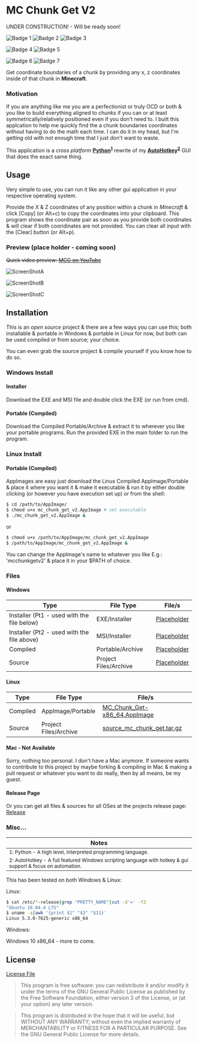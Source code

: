 # MC Chunk Get V2

UNDER CONSTRUCTION! - Will be ready soon!

![Badge 1](images/gu.png) ![Badge 2](images/mg.png) ![Badge 3](images/mu.png)

![Badge 4](images/oc.png) ![Badge 5](images/pc.png)

![Badge 6](images/pp.png) ![Badge 7](images/ps.png)

Get coordinate boundaries of a chunk by providing any x, z coordinates inside of that chunk in **Minecraft**.

### Motivation

If you are anything like me you are a perfectionist or truly OCD or both &amp; you like to build everything aligned to chunks if you can or at least symmetrically/relatively positioned even if you don't need to. I built this applcation to help me quickly find the a chunk boundaries coordinates without having to do the math each time. I can do it in my head, but I'm getting old with not enough time that I just don't want to waste.

This application is a *cross platform* **[Python](https://www.python.org/)<sup>[1](#note1)</sup>** rewrite of my **[AutoHotkey](https://www.autohotkey.com/)<sup>[2](#note2)</sup>** GUI that does the exact same thing.

## Usage

Very simple to use, you can run it like any other gui application in your respective operating system.

Provide the X & Z coordinates of any position within a chunk in *Minecraft* &amp; click [Copy] (or Alt+c) to copy the coordinates into your clipboard. This program shows the coordinate pair as soon as you provide both coordinates &amp; will clear if both cooridinates are not provided. You can clear all input with the [Clear] button (or Alt+p).

### Preview (place holder - coming soon)

<span style="text-decoration: line-through;">Quick video preview: [MCG on YouTube]()</span>

![ScreenShotA](./images/previewa.png)

![ScreenShotB](./images/previewb.png)

![ScreenShotC](./images/icon.png)

## Installation

This is an *open source* project &amp; there are a few ways you can use this; both installable &amp; portable in Windows &amp; portable in Linux for now, but both can be used compiled or from source; your choice.

You can even grab the source project &amp; compile yourself if you know how to do so.

### Windows Install

#### Installer

Download the EXE and MSI file and double click the EXE (or run from cmd).

#### Portable (Compiled)

Download the Compiled Portable/Archive &amp; extract it to wherever you like your portable programs. Run the provided EXE in the main folder to run the program.

### Linux Install

#### Portable (Compiled)

AppImages are easy just download the Linux Compiled AppImage/Portable &amp; place it where you want it &amp; make it executable &amp; run it by either double clicking (or however you have execution set up) or from the shell:

```Bash
$ cd /path/to/AppImage/
$ chmod u+x mc_chunk_get_v2.AppImage # set executable
$ ./mc_chunk_get_v2.AppImage &
```

or

```Bash
$ chmod u+x /path/to/AppImage/mc_chunk_get_v2.AppImage
$ /path/to/AppImage/mc_chunk_get_v2.AppImage &
```

You can change the AppImage's name to whatever you like E.g.: 'mcchunkgetv2' &amp; place it in your $PATH of choice.

### Files

#### Windows

|Type|File Type|File/s|
| --------- | --------- | --------- |
|Installer (Pt1 - used with the file below)    |EXE/Installer|[Placeholder]()|
|Installer (Pt2 - used with the file above)    |MSI/Installer|[Placeholder]()|
|Compiled      |Portable/Archive|[Placeholder]()|
|Source      |Project Files/Archive|[Placeholder]()|

#### Linux

|Type|File Type|File/s|
| --------- | --------- | --------- |
|Compiled      |AppImage/Portable|[MC_Chunk_Get-x86_64.AppImage](./Linux/compiled/MC_Chunk_Get-x86_64.AppImage)|
|Source      |Project Files/Archive|[source_mc_chunk_get.tar.gz](./Linux/src/source_mc_chunk_get.tar.gz)|

#### Mac - Not Available

Sorry, nothing too personal. I don't have a Mac anymore. If someone wants to contribute to this project by maybe forking &amp; compiling in Mac &amp; making a pull request or whatever you want to do really, then by all means, be my guest.

#### Release Page

Or you can get all files &amp; sources for all OSes at the projects release page: [Release]()

### Misc...

|Notes|
| --- |
|<a name="note1"><sup>1: Python - A high level, interpreted programming language.</sup></a>|
|<a name="note2"><sup>2: AutoHotkey - A full featured Windows scripting language with hotkey &amp; gui support &amp; focus on automation.</sup></a>|

This has been tested on both Windows &amp; Linux:

Linux:

```Bash
$ cat /etc/*-release|grep "PRETTY_NAME"|cut -d'=' -f2
"Ubuntu 18.04.4 LTS"
$ uname -a|awk '{print $1" "$3" "$11}'
Linux 5.3.0-7625-generic x86_64
```

Windows:

Windows 10 x86_64 - more to come.


## License

[License File](LICENSE)

>This program is free software: you can redistribute it and/or modify it under the terms of the GNU General Public License as published by the Free Software Foundation, either version 3 of the License, or (at your option) any later version. 

>This program is distributed in the hope that it will be useful, but WITHOUT ANY WARRANTY; without even the implied warranty of MERCHANTABILITY or FITNESS FOR A PARTICULAR PURPOSE.  See the GNU General Public License for more details.
